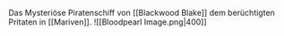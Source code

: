 Das Mysteriöse Piratenschiff von [[Blackwood Blake]] dem berüchtigten Pritaten in [[Mariven]].
![[Bloodpearl Image.png|400]]
